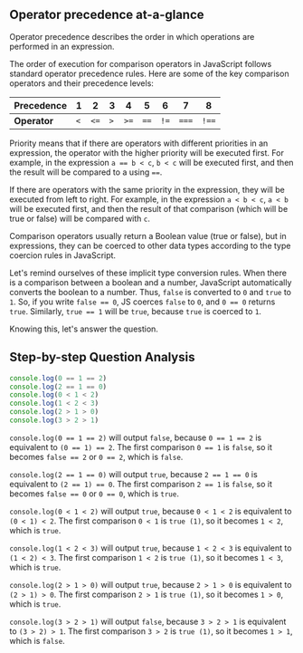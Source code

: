 ## Operator precedence at-a-glance

Operator precedence describes the order in which operations are performed in an expression.

The order of execution for comparison operators in JavaScript follows standard operator precedence rules. Here are some of the key comparison operators and their precedence levels:

| **Precedence** |  1  |  2  |  3  |  4  |  5  |  6  |  7  |  8  |
| -------------- | --- | --- | --- | --- | --- | --- | --- | --- |
| **Operator**   | `<` | `<=`| `>` | `>=`| `==`| `!=`| `===`| `!==`|

Priority means that if there are operators with different priorities in an expression, the operator with the higher priority will be executed first. For example, in the expression `a == b < c`, `b < c` will be executed first, and then the result will be compared to a using `==`.

If there are operators with the same priority in the expression, they will be executed from left to right. For example, in the expression `a < b < c`, `a < b` will be executed first, and then the result of that comparison (which will be true or false) will be compared with `c`.

Comparison operators usually return a Boolean value (true or false), but in expressions, they can be coerced to other data types according to the type coercion rules in JavaScript.

Let's remind ourselves of these implicit type conversion rules. When there is a comparison between a boolean and a number, JavaScript automatically converts the boolean to a number. Thus, `false` is converted to `0` and `true` to `1`. So, if you write `false == 0`, JS coerces `false` to `0`, and `0 == 0` returns `true`. Similarly, `true == 1` will be `true`, because `true` is coerced to `1`.

Knowing this, let's answer the question.

## Step-by-step Question Analysis 

```js
console.log(0 == 1 == 2)
console.log(2 == 1 == 0)
console.log(0 < 1 < 2)
console.log(1 < 2 < 3)
console.log(2 > 1 > 0)
console.log(3 > 2 > 1)
```

```console.log(0 == 1 == 2)``` will output ```false```, because ```0 == 1 == 2``` is equivalent to ```(0 == 1) == 2```. The first comparison ```0 == 1``` is ```false```, so it becomes ```false == 2``` or ```0 == 2```, which is ```false```.

```console.log(2 == 1 == 0)``` will output ```true```, because ```2 == 1 == 0``` is equivalent to ```(2 == 1) == 0```. The first comparison ```2 == 1``` is ```false```, so it becomes ```false == 0``` or ```0 == 0```, which is ```true```.

```console.log(0 < 1 < 2)``` will output ```true```, because ```0 < 1 < 2``` is equivalent to ```(0 < 1) < 2```. The first comparison ```0 < 1``` is ```true (1)```, so it becomes ```1 < 2```, which is ```true```.

```console.log(1 < 2 < 3)``` will output ```true```, because ```1 < 2 < 3``` is equivalent to ```(1 < 2) < 3```. The first comparison ```1 < 2``` is ```true (1)```, so it becomes ```1 < 3```, which is ```true```.

```console.log(2 > 1 > 0)``` will output ```true```, because ```2 > 1 > 0``` is equivalent to ```(2 > 1) > 0```. The first comparison ```2 > 1``` is ```true (1)```, so it becomes ```1 > 0```, which is ```true```.

```console.log(3 > 2 > 1)``` will output ```false```, because ```3 > 2 > 1``` is equivalent to ```(3 > 2) > 1```. The first comparison ```3 > 2``` is ```true (1)```, so it becomes ```1 > 1```, which is ```false```.
